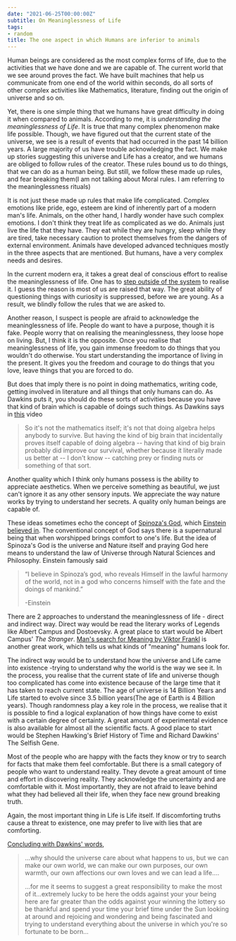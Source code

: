 ```yaml
---
date: "2021-06-25T00:00:00Z"
subtitle: On Meaninglessness of Life
tags:
- random
title: The one aspect in which Humans are inferior to animals
---
```


Human beings are considered as the most complex forms of life, due to the activities that we have done and we are capable of. The current world that we see around proves the fact. We have built machines that help us communicate from one end of the world within seconds, do all sorts of other complex activities like Mathematics, literature, finding out the origin of universe and so on.

Yet, there is one simple thing that we humans have great difficulty in doing it when compared to animals. According to me, it is *understanding the meaninglessness of Life*. It is true that many complex phenomenon make life possible. Though, we have figured out that the current state of the universe, we see is a result of events that had occurred in the past 14 billion years. A large majority of us have trouble acknowledging the fact. We make up stories suggesting this universe and Life has a creator, and we humans are obliged to follow rules of the creator. These rules bound us to do things, that we can do as a human being. But still, we follow these made up rules, and fear breaking them(I am not talking about Moral rules. I am referring to the meaninglessness rituals)

It is not just these made up rules that make life complicated. Complex emotions like pride, ego, esteem are kind of inherently part of a modern man's life. Animals, on the other hand, I hardly wonder have such complex emotions. I don't think they treat life as complicated as we do. Animals just live the life that they have. They eat while they are hungry, sleep while they are tired, take necessary caution to protect themselves from the dangers of external environment. Animals have developed advanced techniques mostly in the three aspects that are mentioned. But humans, have a very complex needs and desires.

In the current modern era, it takes a great deal of conscious effort to realise the meaninglessness of life. One has to [step outside of the system](https://rakaar.github.io/2021-02-26-stepping-out-of-system/) to realise it. I guess the reason is most of us are raised that way. The great ability of questioning things with curiosity is suppressed, before we are young. As a result, we blindly follow the rules that we are asked to.

Another reason, I suspect is people are afraid to acknowledge the meaninglessness of life. People do want to have a purpose, though it is fake. People worry that on realising the meaninglessness, they loose hope on living. But, I think it is the opposite. Once you realise that meaninglessness of life,  you gain immense freedom to do things that you wouldn't do otherwise. You start understanding the importance of living in the present. It gives you the freedom and courage to do things that you love, leave things that you are forced to do.

But does that imply there is no point in doing mathematics, writing code, getting involved in literature and all things that only humans can do. As Dawkins puts it, you should do these sorts of activities because you have that kind of brain which is capable of doings such things. As Dawkins says in [this](https://www.youtube.com/watch?v=gWRumo75pgc) video 

> So it's not the mathematics itself; it's not that doing algebra helps anybody to survive. But having the kind of big brain that incidentally proves itself capable of doing algebra -- having that kind of big brain probably did improve our survival, whether because it literally made us better at -- I don't know -- catching prey or finding nuts or something of that sort.

Another quality which I think only humans possess is the ability to appreciate aesthetics. When we perceive something as beautiful, we just can't ignore it as any other sensory inputs. We appreciate the way nature works by trying to understand her secrets. A quality only human beings are capable of. 

These ideas sometimes echo the concept of [Spinoza's God](https://www.youtube.com/watch?v=pVEeXjPiw54), which [Einstein believed in](https://rakaar.github.io/2021-03-01-einstein-book/). The conventional concept of God says there is a supernatural being that when worshipped brings comfort to one's life. But the idea of Spinoza's God is the universe and Nature itself and praying God here means to understand the law of Universe through Natural Sciences and Philosophy. Einstein famously said

> “I believe in Spinoza’s god, who reveals Himself in the lawful  harmony of the world, not in a god who concerns himself with the fate  and the doings of mankind.”
>
> -Einstein

There are 2 approaches to understand the meaninglessness of life - direct and indirect way. Direct way would be read the literary works of Legends like Albert Campus and Dostoevsky. A great place to start would be Albert Campus' *The Stranger*. [Man's search for Meaning by Viktor Frankl](https://rakaar.github.io/2021-03-16-man-meaning/) is another great work, which tells us what kinds of "meaning" humans look for.

The indirect way would be to understand how the universe and Life came into existence -trying to understand why the world is the way we see it. In the process, you realise that the current state of life and universe though too complicated has come into existence because of the large time that it has taken to reach current state. The age of universe is 14 Billion Years and Life started to evolve since 3.5 billion years(The age of Earth is 4 Billion years). Though randomness play a key role in the process, we realise that it is possible to find a logical explanation of how things have come to exist with a certain degree of certainty. A great amount of experimental evidence is also available for almost all the scientific facts. A good place to start would be Stephen Hawking's Brief History of Time and Richard Dawkins' The Selfish Gene. 

Most of the people who are happy with the facts they know or try to search for facts that make them feel comfortable. But there is a small category of people who want to understand reality. They devote a great amount of time and effort in discovering reality. They acknowledge the uncertainty and are comfortable with it. Most importantly, they are not afraid to leave behind what they had believed all their life, when they face new ground breaking truth.

Again, the most important thing in Life is Life itself. If discomforting truths cause a threat to existence, one may prefer to live with lies that are comforting.   

[Concluding with Dawkins' words](https://youtu.be/2kVaM8SJlSg?t=3278),  

> ...why should the universe care about what happens to us, but we can make our own world, we can make our own purposes, our own warmth, our own affections our own loves and we can lead a life....
>
> ...for me it seems to suggest a great responsibility to make the most of it...extremely lucky to be here the odds against your your being here are far greater than the odds against your winning the lottery so be thankful and spend your time your brief time under the Sun looking at around and rejoicing and wondering and being fascinated and trying to understand everything about the universe in which you're so fortunate to be born...


